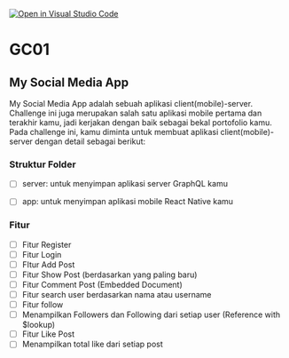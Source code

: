 [![Open in Visual Studio Code](https://classroom.github.com/assets/open-in-vscode-718a45dd9cf7e7f842a935f5ebbe5719a5e09af4491e668f4dbf3b35d5cca122.svg)](https://classroom.github.com/online_ide?assignment_repo_id=14450591&assignment_repo_type=AssignmentRepo)
# GC01

## My Social Media App

My Social Media App adalah sebuah aplikasi client(mobile)-server. Challenge ini juga merupakan salah satu aplikasi mobile pertama dan terakhir kamu, jadi kerjakan dengan baik sebagai bekal portofolio kamu. Pada challenge ini, kamu diminta untuk membuat aplikasi client(mobile)-server dengan detail sebagai berikut:

### Struktur Folder
- [ ] server: untuk menyimpan aplikasi server GraphQL kamu 
- [ ] app: untuk menyimpan aplikasi mobile React Native kamu


### Fitur
- [ ] Fitur Register
- [ ] Fitur Login
- [ ] FItur Add Post
- [ ] Fitur Show Post (berdasarkan yang paling baru)
- [ ] Fitur Comment Post (Embedded Document)
- [ ] Fitur search user berdasarkan nama atau username
- [ ] Fitur follow
- [ ] Menampilkan Followers dan Following dari setiap user (Reference with $lookup)
- [ ] Fitur Like Post
- [ ] Menampilkan total like dari setiap post
